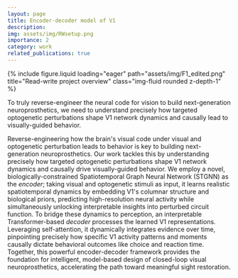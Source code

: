 ```yaml
---
layout: page
title: Encoder-decoder model of V1
description:
img: assets/img/RWsetup.png
importance: 2
category: work
related_publications: true
---
```


<div class="row">
    <div class="col-sm mt-3 mt-md-0">
        {% include figure.liquid loading="eager" path="assets/img/F1_edited.png" title="Read-write project overview" class="img-fluid rounded z-depth-1" %}
    </div>
</div>

<p>
To truly reverse-engineer the neural code for vision to build next-generation neuroprosthetics, we need to understand precisely how targeted optogenetic perturbations shape V1 network dynamics and causally lead to visually-guided behavior. 

Reverse-engineering how the brain's visual code under visual and optogenetic perturbation leads to behavior is key to building next-generation neuroprosthetics. Our work tackles this by understanding precisely how targeted optogenetic perturbations shape V1 network dynamics and causally drive visually-guided behavior. We employ a novel, biologically-constrained Spatiotemporal Graph Neural Network (STGNN) as the _encoder_; taking visual and optogenetic stimuli as input, it learns realistic spatiotemporal dynamics by embedding V1's columnar structure and biological priors, predicting high-resolution neural activity while simultaneously unlocking interpretable insights into perturbed circuit function. To bridge these dynamics to perception, an interpretable Transformer-based _decoder_ processes the learned V1 representations. Leveraging self-attention, it dynamically integrates evidence over time, pinpointing precisely how specific V1 activity patterns and moments causally dictate behavioral outcomes like choice and reaction time. Together, this powerful encoder-decoder framework provides the foundation for intelligent, model-based design of closed-loop visual neuroprosthetics, accelerating the path toward meaningful sight restoration.
</p>
